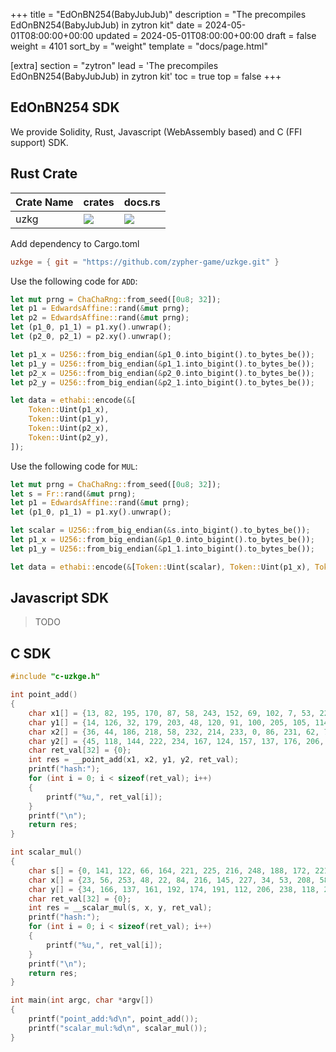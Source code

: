 +++
title = "EdOnBN254(BabyJubJub)"
description = "The precompiles EdOnBN254(BabyJubJub) in zytron kit"
date = 2024-05-01T08:00:00+00:00
updated = 2024-05-01T08:00:00+00:00
draft = false
weight = 4101
sort_by = "weight"
template = "docs/page.html"

[extra]
section = "zytron"
lead = 'The precompiles EdOnBN254(BabyJubJub) in zytron kit'
toc = true
top = false
+++

## EdOnBN254 SDK

We provide Solidity, Rust, Javascript (WebAssembly based) and C (FFI support) SDK.

## Rust Crate

| Crate Name | crates | docs.rs |
| - | - | - |
| uzkg | ![](https://img.shields.io/crates/v/uzkg) | ![](https://img.shields.io/docsrs/uzkg) |

Add dependency to Cargo.toml

```toml
uzkge = { git = "https://github.com/zypher-game/uzkge.git" }
```

Use the following code for `ADD`:

```rust
let mut prng = ChaChaRng::from_seed([0u8; 32]);
let p1 = EdwardsAffine::rand(&mut prng);
let p2 = EdwardsAffine::rand(&mut prng);
let (p1_0, p1_1) = p1.xy().unwrap();
let (p2_0, p2_1) = p2.xy().unwrap();

let p1_x = U256::from_big_endian(&p1_0.into_bigint().to_bytes_be());
let p1_y = U256::from_big_endian(&p1_1.into_bigint().to_bytes_be());
let p2_x = U256::from_big_endian(&p2_0.into_bigint().to_bytes_be());
let p2_y = U256::from_big_endian(&p2_1.into_bigint().to_bytes_be());

let data = ethabi::encode(&[
    Token::Uint(p1_x),
    Token::Uint(p1_y),
    Token::Uint(p2_x),
    Token::Uint(p2_y),
]);
```

Use the following code for `MUL`:

```rust
let mut prng = ChaChaRng::from_seed([0u8; 32]);
let s = Fr::rand(&mut prng);
let p1 = EdwardsAffine::rand(&mut prng);
let (p1_0, p1_1) = p1.xy().unwrap();

let scalar = U256::from_big_endian(&s.into_bigint().to_bytes_be());
let p1_x = U256::from_big_endian(&p1_0.into_bigint().to_bytes_be());
let p1_y = U256::from_big_endian(&p1_1.into_bigint().to_bytes_be());

let data = ethabi::encode(&[Token::Uint(scalar), Token::Uint(p1_x), Token::Uint(p1_y)]);
```

## Javascript SDK

> TODO

## C SDK
```c
#include "c-uzkge.h"

int point_add()
{
    char x1[] = {13, 82, 195, 170, 87, 58, 243, 152, 69, 102, 7, 53, 222, 13, 61, 158, 251, 72, 26, 17, 44, 240, 6, 35, 171, 34, 84, 97, 34, 212, 225, 106};
    char y1[] = {14, 126, 32, 179, 203, 48, 120, 91, 100, 205, 105, 114, 226, 221, 249, 25, 219, 100, 208, 61, 108, 240, 20, 86, 36, 60, 94, 242, 251, 118, 106, 101};
    char x2[] = {36, 44, 186, 218, 58, 232, 214, 233, 0, 86, 231, 62, 73, 65, 238, 204, 238, 114, 203, 153, 148, 90, 25, 79, 117, 66, 5, 179, 103, 139, 215, 105};
    char y2[] = {45, 118, 144, 222, 234, 167, 124, 157, 137, 176, 206, 179, 194, 95, 123, 176, 156, 68, 244, 11, 75, 140, 245, 214, 252, 181, 18, 199, 190, 143, 203, 169};
    char ret_val[32] = {0};
    int res = __point_add(x1, x2, y1, y2, ret_val);
    printf("hash:");
    for (int i = 0; i < sizeof(ret_val); i++)
    {
        printf("%u,", ret_val[i]);
    }
    printf("\n");
    return res;
}

int scalar_mul()
{
    char s[] = {0, 141, 122, 66, 164, 221, 225, 216, 248, 188, 172, 221, 202, 233, 188, 120, 177, 72, 14, 181, 71, 212, 164, 144, 217, 207, 165, 194, 104, 160, 118, 199};
    char x[] = {23, 56, 253, 48, 22, 84, 216, 145, 227, 34, 53, 208, 58, 100, 183, 235, 224, 195, 243, 125, 246, 125, 176, 183, 152, 242, 102, 71, 131, 177, 186, 201};
    char y[] = {34, 166, 137, 161, 192, 174, 191, 112, 206, 238, 118, 254, 120, 145, 114, 144, 2, 224, 114, 206, 183, 186, 148, 163, 43, 31, 206, 121, 248, 192, 9, 217};
    char ret_val[32] = {0};
    int res = __scalar_mul(s, x, y, ret_val);
    printf("hash:");
    for (int i = 0; i < sizeof(ret_val); i++)
    {
        printf("%u,", ret_val[i]);
    }
    printf("\n");
    return res;
}

int main(int argc, char *argv[])
{
    printf("point_add:%d\n", point_add());
    printf("scalar_mul:%d\n", scalar_mul());
}
```
